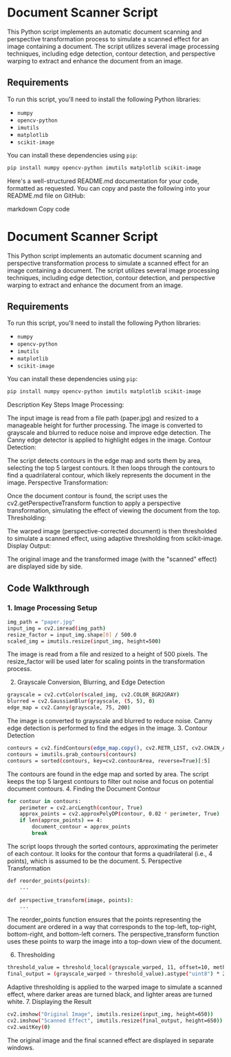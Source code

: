 # Document Scanner Script

This Python script implements an automatic document scanning and perspective transformation process to simulate a scanned effect for an image containing a document. The script utilizes several image processing techniques, including edge detection, contour detection, and perspective warping to extract and enhance the document from an image.

## Requirements

To run this script, you'll need to install the following Python libraries:

- `numpy`
- `opencv-python`
- `imutils`
- `matplotlib`
- `scikit-image`

You can install these dependencies using `pip`:

```bash
pip install numpy opencv-python imutils matplotlib scikit-image
```
Here's a well-structured README.md documentation for your code, formatted as requested. You can copy and paste the following into your README.md file on GitHub:

markdown
Copy code
# Document Scanner Script

This Python script implements an automatic document scanning and perspective transformation process to simulate a scanned effect for an image containing a document. The script utilizes several image processing techniques, including edge detection, contour detection, and perspective warping to extract and enhance the document from an image.

## Requirements

To run this script, you'll need to install the following Python libraries:

- `numpy`
- `opencv-python`
- `imutils`
- `matplotlib`
- `scikit-image`

You can install these dependencies using `pip`:

```bash
pip install numpy opencv-python imutils matplotlib scikit-image
```
Description
Key Steps
Image Processing:

The input image is read from a file path (paper.jpg) and resized to a manageable height for further processing.
The image is converted to grayscale and blurred to reduce noise and improve edge detection.
The Canny edge detector is applied to highlight edges in the image.
Contour Detection:

The script detects contours in the edge map and sorts them by area, selecting the top 5 largest contours.
It then loops through the contours to find a quadrilateral contour, which likely represents the document in the image.
Perspective Transformation:

Once the document contour is found, the script uses the cv2.getPerspectiveTransform function to apply a perspective transformation, simulating the effect of viewing the document from the top.
Thresholding:

The warped image (perspective-corrected document) is then thresholded to simulate a scanned effect, using adaptive thresholding from scikit-image.
Display Output:

The original image and the transformed image (with the "scanned" effect) are displayed side by side.

## Code Walkthrough

### 1. Image Processing Setup

```bash
img_path = "paper.jpg"
input_img = cv2.imread(img_path)
resize_factor = input_img.shape[0] / 500.0
scaled_img = imutils.resize(input_img, height=500)
```
The image is read from a file and resized to a height of 500 pixels. The resize_factor will be used later for scaling points in the transformation process.

2. Grayscale Conversion, Blurring, and Edge Detection
```bash
grayscale = cv2.cvtColor(scaled_img, cv2.COLOR_BGR2GRAY)
blurred = cv2.GaussianBlur(grayscale, (5, 5), 0)
edge_map = cv2.Canny(grayscale, 75, 200)
```

The image is converted to grayscale and blurred to reduce noise.
Canny edge detection is performed to find the edges in the image.
3. Contour Detection
```bash
contours = cv2.findContours(edge_map.copy(), cv2.RETR_LIST, cv2.CHAIN_APPROX_SIMPLE)
contours = imutils.grab_contours(contours)
contours = sorted(contours, key=cv2.contourArea, reverse=True)[:5]
```
The contours are found in the edge map and sorted by area. The script keeps the top 5 largest contours to filter out noise and focus on potential document contours.
4. Finding the Document Contour
```bash
for contour in contours:
    perimeter = cv2.arcLength(contour, True)
    approx_points = cv2.approxPolyDP(contour, 0.02 * perimeter, True)
    if len(approx_points) == 4:
        document_contour = approx_points
        break

```
The script loops through the sorted contours, approximating the perimeter of each contour. It looks for the contour that forms a quadrilateral (i.e., 4 points), which is assumed to be the document.
5. Perspective Transformation
```bash
def reorder_points(points):
    ...
    
def perspective_transform(image, points):
    ...

```
The reorder_points function ensures that the points representing the document are ordered in a way that corresponds to the top-left, top-right, bottom-right, and bottom-left corners.
The perspective_transform function uses these points to warp the image into a top-down view of the document.

6. Thresholding
```bash
threshold_value = threshold_local(grayscale_warped, 11, offset=10, method="gaussian")
final_output = (grayscale_warped > threshold_value).astype("uint8") * 255
```
Adaptive thresholding is applied to the warped image to simulate a scanned effect, where darker areas are turned black, and lighter areas are turned white.
7. Displaying the Result
```bash
cv2.imshow("Original Image", imutils.resize(input_img, height=650))
cv2.imshow("Scanned Effect", imutils.resize(final_output, height=650))
cv2.waitKey(0)
```
The original image and the final scanned effect are displayed in separate windows.


